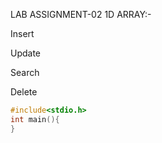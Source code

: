 LAB ASSIGNMENT-02
1D ARRAY:-

Insert

Update

Search

Delete

```C
#include<stdio.h>
int main(){
}
```
